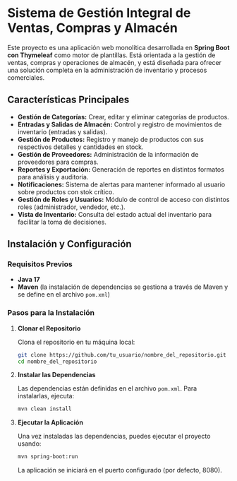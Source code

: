 
# Sistema de Gestión Integral de Ventas, Compras y Almacén

Este proyecto es una aplicación web monolítica desarrollada en **Spring Boot con Thymeleaf** como motor de plantillas. Está orientada a la gestión de ventas, compras y operaciones de almacén, y está diseñada para ofrecer una solución completa en la administración de inventario y procesos comerciales.
## Características Principales

- **Gestión de Categorías:** Crear, editar y eliminar categorías de productos.
- **Entradas y Salidas de Almacén:** Control y registro de movimientos de inventario (entradas y salidas).
- **Gestión de Productos:** Registro y manejo de productos con sus respectivos detalles y cantidades en stock.
- **Gestión de Proveedores:** Administración de la información de proveedores para compras.
- **Reportes y Exportación:** Generación de reportes en distintos formatos para análisis y auditoría.
- **Notificaciones:** Sistema de alertas para mantener informado al usuario sobre productos con stok crítico.
- **Gestión de Roles y Usuarios:** Módulo de control de acceso con distintos roles (administrador, vendedor, etc.).
- **Vista de Inventario:** Consulta del estado actual del inventario para facilitar la toma de decisiones.

## Instalación y Configuración

### Requisitos Previos

- **Java 17**
- **Maven** (la instalación de dependencias se gestiona a través de Maven y se define en el archivo `pom.xml`)

### Pasos para la Instalación

1. **Clonar el Repositorio**

   Clona el repositorio en tu máquina local:

   ```bash
   git clone https://github.com/tu_usuario/nombre_del_repositorio.git
   cd nombre_del_repositorio
   ```

2. **Instalar las Dependencias**

   Las dependencias están definidas en el archivo `pom.xml`.
   Para instalarlas, ejecuta:

   ```bash
   mvn clean install
   ```

3. **Ejecutar la Aplicación**

   Una vez instaladas las dependencias, puedes ejecutar el proyecto usando:

   ```bash
   mvn spring-boot:run
   ```

   La aplicación se iniciará en el puerto configurado (por defecto, 8080).
